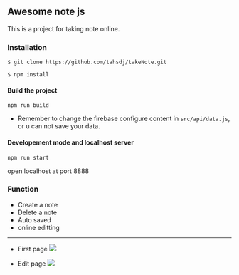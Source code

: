 ## Awesome note js

This is a project for taking note online.

### Installation

```
$ git clone https://github.com/tahsdj/takeNote.git
```
```
$ npm install
```
#### Build the project

```
npm run build
```
* Remember to change the firebase configure content in `src/api/data.js`, or u can not save your data.
    
#### Developement mode and localhost server
```
npm run start
```
open localhost at port 8888


### Function

* Create a note
* Delete a note
* Auto saved
* online editting

---

* First page
![](https://i.imgur.com/TCudpvZ.png)

* Edit page
![](https://i.imgur.com/8qhoxUl.png)
